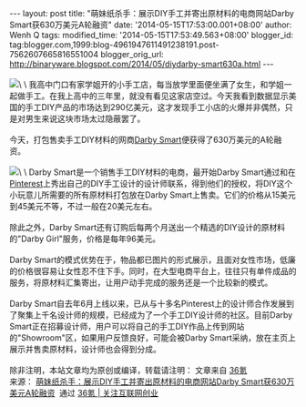 --- layout: post title:
"萌妹纸杀手：展示DIY手工并寄出原材料的电商网站Darby
Smart获630万美元A轮融资" date: '2014-05-15T17:53:00.001+08:00' author:
Wenh Q tags: modified\_time: '2014-05-15T17:53:49.563+08:00'
blogger\_id:
tag:blogger.com,1999:blog-4961947611491238191.post-7562607665816551004
blogger\_orig\_url:
http://binaryware.blogspot.com/2014/05/diydarby-smart630a.html --- \
\
![](https://images-blogger-opensocial.googleusercontent.com/gadgets/proxy?url=http%3A%2F%2Fa.36krcnd.com%2Fphoto%2F2014%2Fb3864911fd350d9e5ed47201c59dd211.png&container=blogger&gadget=a&rewriteMime=image%2F*)\
\
我高中门口有家学姐开的小手工店，每当放学里面便坐满了女生，和学姐一起做手工。在我上高中的三年里，就没有看见这家店空过。今天我看到数据显示美国的手工DIY产品的市场达到290亿美元，这才发现手工小店的火爆并非偶然，只是对男生来说这块市场太过隐蔽罢了。\
\
今天，打包售卖手工DIY材料的网商[Darby
Smart](http://www.darbysmart.com/projects)便获得了630万美元的A轮融资。\
\
![](https://images-blogger-opensocial.googleusercontent.com/gadgets/proxy?url=http%3A%2F%2Fa.36krcnd.com%2Fphoto%2F2014%2F97d2dfe850055498a6642ee8a1990ea0.png&container=blogger&gadget=a&rewriteMime=image%2F*)\
\
Darby Smart是一个销售手工DIY材料的电商，最开始Darby
Smart通过和在[Pinterest](http://www.36kr.com/p/207161.html)上秀出自己的DIY手工设计的设计师联系，得到他们的授权，将DIY这个小玩意儿所需要的所有原材料打包放在Darby
Smart上售卖。它们的价格从15美元到45美元不等，不过一般在20美元左右。\
\
除此之外，Darby
Smart还有订购后每两个月送出一个精选的DIY设计的原材料的"Darby
Girl"服务，价格是每年96美元。\
\
Darby
Smart的模式优势在于，物品都已图片的形式展示，且面对女性市场，低廉的价格很容易让女性忍不住下手。同时，在大型电商平台上，往往只有单件成品的服务，将原材料汇集寄出，让用户动手完成的服务还是一个比较新的模式。\
\
Darby
Smart自去年6月上线以来，已从与十多名Pinterest上的设计师合作发展到了聚集上千名设计师的规模，已经成为了一个手工DIY设计师的社区。目前Darby
Smart正在招募设计师，用户可以将自己的手工DIY作品上传到网站的"Showroom"区，如果用户反馈良好，可能会被Darby
Smart采纳，放在主页上展示并售卖原材料，设计师也会得到分成。\
\
除非注明，本站文章均为原创或编译，转载请注明： 文章来自
[36氪](http://www.36kr.com/)
\
来源： [萌妹纸杀手：展示DIY手工并寄出原材料的电商网站Darby
Smart获630万美元A轮融资](http://www.36kr.com/p/212000.html)  通过 [36氪
| 关注互联网创业](http://www.36kr.com/)
